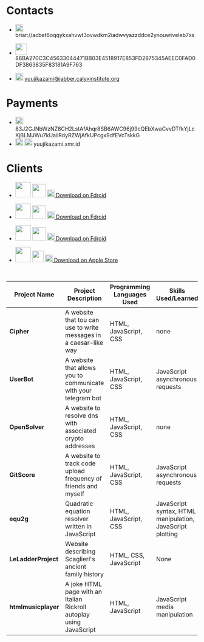 # Contacts

- <img src="https://c0.lestechnophiles.com/play-lh.googleusercontent.com/npjlh5z02ks8I2nW78Gi4c6_Nq1ySzZL3-8jjUzYVSxgG_19Iq6qKdkz_LkAHu1-RFY" style="width:20px; height:20px"> briar://acbet6oqqykxahvwt3ovwdkm2iadwvyazzddce2ynouwtveleb7xs

- <img src="https://tox.chat/theme/img/logo.svg" style="width:30px; height:30px"> 86BA270C3C45633044471BB03E4518917E853FD2875345AEEC0FAD0DF3863835F83181A9F763

- <img src="https://camo.githubusercontent.com/77b57f554870ac3259e2140cc4c53d5c3fb2ca69185691bb6ecf78c555866f78/687474703a2f2f786d70702d6674772e6769746875622e696f2f6c6f676f2f6c6f676f2e737667" style="width:20px; height:20px"> yuujikazami@jabber.calyxinstitute.org

# Payments

- <img src="https://www.getmonero.org/press-kit/symbols/monero-symbol-on-white-480.png" style="width:20px; height:20px"> 83J2GJNbWzNZ8CH2LstAfAhqr8SB6AWC96j99cQEbXwaCvvDTfkYjLcKjBLMJWu7kUaiiRdyRZWjAfkUPcgx9dfEVcTskkG
- <img src="https://www.getmonero.org/press-kit/symbols/monero-symbol-on-white-480.png" style="width:20px; height:20px"> <img src="https://avatars.githubusercontent.com/u/8822251?v=4" style="width:20px; height:20px"> yuujikazami.xmr.id

# Clients

- <img src="https://c0.lestechnophiles.com/play-lh.googleusercontent.com/npjlh5z02ks8I2nW78Gi4c6_Nq1ySzZL3-8jjUzYVSxgG_19Iq6qKdkz_LkAHu1-RFY" style="width:40px; height:40px"> <img src="https://upload.wikimedia.org/wikipedia/commons/3/3e/Android_logo_2019.png" style="width:35px; height:35px"> <a href="https://briarproject.org/fdroid.html"><img src="https://f-droid.org/repo/icons-640/org.fdroid.fdroid.1015052.png" style="width:20px; height:20px"> Download on Fdroid</a>

- <img src="https://tox.chat/theme/img/logo.svg" style="width:40px; height:40px"> <img src="https://upload.wikimedia.org/wikipedia/commons/3/3e/Android_logo_2019.png" style="width:35px; height:35px"> <a href="https://f-droid.org/it/packages/ltd.evilcorp.atox/"><img src="https://f-droid.org/repo/icons-640/org.fdroid.fdroid.1015052.png" style="width:20px; height:20px"> Download on Fdroid</a>

- <img src="https://camo.githubusercontent.com/77b57f554870ac3259e2140cc4c53d5c3fb2ca69185691bb6ecf78c555866f78/687474703a2f2f786d70702d6674772e6769746875622e696f2f6c6f676f2f6c6f676f2e737667" style="width:40px; height:40px"> <img src="https://upload.wikimedia.org/wikipedia/commons/3/3e/Android_logo_2019.png" style="width:35px; height:35px"> <a href="https://f-droid.org/packages/eu.siacs.conversations/"><img src="https://f-droid.org/repo/icons-640/org.fdroid.fdroid.1015052.png" style="width:20px; height:20px"> Download on Fdroid</a>

- <img src="https://camo.githubusercontent.com/77b57f554870ac3259e2140cc4c53d5c3fb2ca69185691bb6ecf78c555866f78/687474703a2f2f786d70702d6674772e6769746875622e696f2f6c6f676f2f6c6f676f2e737667" style="width:40px; height:40px"> <img src="https://upload.wikimedia.org/wikipedia/commons/f/fa/Apple_logo_black.svg" style="width:30px; height:30px"> <a href="https://itunes.apple.com/us/app/monal-free-xmpp-chat/id317711500?mt=8"><img src="https://upload.wikimedia.org/wikipedia/commons/6/67/App_Store_%28iOS%29.svg" style="width:20px; height:20px"> Download on Apple Store</a>

&nbsp;
&nbsp;



|     **Project Name**    |       **Project Description**        | **Programming Languages Used** |         **Skills Used/Learned**         | **Maintained** | **Favorite** |                          **Link**                           **Short Link**  |                 **Repository Link**                | **Date of Creation (DD/MM/YY)** |
|-------------------------|-------------------------------------|--------------------------------|-----------------------------------------|----------------|--------------|---------------------------------------------------------|---------------------------------------------------|----------------------------------|
|      **Cipher**       | A website that tou can use to write messages in a caesar-like way |    HTML, JavaScript, CSS    |      none     |     **False**   |  **False**    |   [Link](https://dupont9029.github.io/cipher/)         [Short Link](https://bit.ly/cipherjs) | [Repository](https://github.com/DuPont9029/cipher) |           25/05/2023    
|      **UserBot**       | A website that allows you to communicate with your telegram bot |    HTML, JavaScript, CSS    |      JavaScript asynchronous requests     |     **True**   |  **True**    |   [Link](https://dupont9029.github.io/userbot/)         [Short Link](https://bit.ly/userbotg) | [Repository](https://github.com/DuPont9029/userbot) |           12/05/2023              |
|      **OpenSolver**       | A website to resolve dns with associated crypto addresses |    HTML, JavaScript, CSS    |     none     |     **False**   |  **False**    |   [Link](https://dupont9029.github.io/opensolver/)         [Short Link](https://bit.ly/opensolve) | [Repository](https://github.com/DuPont9029/opensolver) |           10/05/2023 
|      **GitScore**       | A website to track code upload frequency of friends and myself |    HTML, JavaScript, CSS    |      JavaScript asynchronous requests     |     **True**   |  **True**    |   [Link](https://dupont9029.github.io/GitScore/)         [Short Link](https://bit.ly/gitscore) | [Repository](https://github.com/DuPont9029/GitScore) |           5/05/2023              |
|        **equ2g**        |   Quadratic equation resolver written in JavaScript    |    HTML, JavaScript, CSS    | JavaScript syntax, HTML manipulation, JavaScript plotting |     **True**   |  **True**    |     [Link](https://dupont9029.github.io/equ2g/)          [Short Link](https://bit.ly/equ2gra)  |  [Repository](https://github.com/DuPont9029/equ2g)  |           18/02/2023             |
| **LeLadderProject**     | Website describing Scaglieri's ancient family history |    HTML, CSS, JavaScript    |                      None                   |     **False**  | **False**    | [Link](https://dupont9029.github.io/LeLadderProject/index.html)  [Short Link](https://bit.ly/dellascala) | [Repository](https://github.com/DuPont9029/LeLadderProject) |           27/03/2023             |
| **htmlmusicplayer**     | A joke HTML page with an Italian Rickroll autoplay using JavaScript |      HTML, JavaScript       |               JavaScript media manipulation              |     **False**  | **False**    |  [Link](https://dupont9029.github.io/htmlmusicplayer/)    [Short Link](https://bit.ly/javascriptest) | [Repository](https://github.com/DuPont9029/htmlmusicplayer) |           01/04/2023             |


